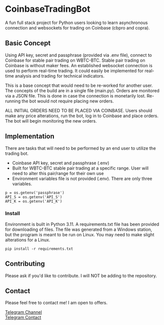 # CoinbaseTradingBot
A fun full stack project for Python users looking to learn asynchronous connection and websockets for trading on Coinbase (cbpro and copra).

## Basic Concept
<p>Using API key, secret and passphrase (provided via .env file), connect to Coinbase for stable pair trading on WBTC-BTC. Stable pair trading on Coinbase is without maker fees. An established websocket connection is used to perform real-time trading. It could easily be implemented for real-time analysis and trading for technical indicators.</p>

<p>This is a base concept that would need to be re-worked for another user. The concepts of the build are in a single file (main.py). Orders are monitored via a JSON file. This is done in case the connection is monetarily lost. Re-running the bot would not require placing new orders.</p>

<p>ALL INITIAL ORDERS NEED TO BE PLACED VIA COINBASE. Users should make any price alterations, run the bot, log in to Coinbase and place orders. The bot will begin monitoring the new orders.</p>

## Implementation
There are tasks that will need to be performed by an end user to utilize the trading bot.

- Coinbase API key, secret and passphrase (.env)
- Built for WBTC-BTC stable pair trading at a specific range. User will need to alter this pair/range for their own use
- Environment variables file is not provided (.env). There are only three variables.

```
p = os.getenv('passphrase')
API_S = os.getenv('API_S')
API_K = os.getenv('API_K')
```

### Install
Environment is built in Python 3.11. A requirements.txt file has been provided for downloading of files. The file was generated from a Windows station, but the program is meant to be run on Linux. You may need to make slight alterations for a Linux.

```
pip install -r requirements.txt
```
## Contributing
Please ask if you'd like to contribute. I will NOT be adding to the repository.

## Contact
Please feel free to contact me! I am open to offers.

[Telegram Channel](https://t.me/parcaeio) <br>
[Telegram Contact](https://t.me/c1im4cu5) <br>
